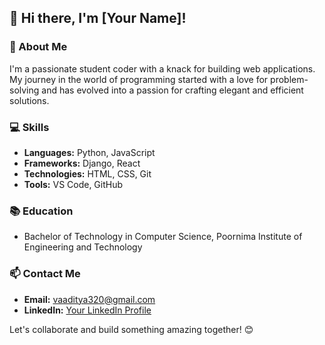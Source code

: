 ## 👋 Hi there, I'm [Your Name]!

### 🚀 About Me
I'm a passionate student coder with a knack for building web applications. My journey in the world of programming started with a love for problem-solving and has evolved into a passion for crafting elegant and efficient solutions.

### 💻 Skills
- **Languages:** Python, JavaScript
- **Frameworks:** Django, React
- **Technologies:** HTML, CSS, Git
- **Tools:** VS Code, GitHub
<!--
### 🛠️ Projects
- [Project 1](link-to-project-1): Brief description of the project.
- [Project 2](link-to-project-2): Brief description of the project.
-->
### 📚 Education
- Bachelor of Technology in Computer Science, Poornima Institute of Engineering and Technology

### 📫 Contact Me
- **Email:** vaaditya320@gmail.com
- **LinkedIn:** [Your LinkedIn Profile](https://www.linkedin.com/in/vaaditya320/)

Let's collaborate and build something amazing together! 😊


<!--
**vaaditya320/vaaditya320** is a ✨ _special_ ✨ repository because its `README.md` (this file) appears on your GitHub profile.

Here are some ideas to get you started:

- 🔭 I’m currently working on ...
- 🌱 I’m currently learning ...
- 👯 I’m looking to collaborate on ...
- 🤔 I’m looking for help with ...
- 💬 Ask me about ...
- 📫 How to reach me: ...
- 😄 Pronouns: ...
- ⚡ Fun fact: ...
-->
